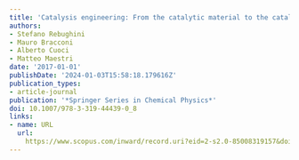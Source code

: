 ```yaml
---
title: 'Catalysis engineering: From the catalytic material to the catalytic reactor'
authors:
- Stefano Rebughini
- Mauro Bracconi
- Alberto Cuoci
- Matteo Maestri
date: '2017-01-01'
publishDate: '2024-01-03T15:58:18.179616Z'
publication_types:
- article-journal
publication: '*Springer Series in Chemical Physics*'
doi: 10.1007/978-3-319-44439-0_8
links:
- name: URL
  url: 
    https://www.scopus.com/inward/record.uri?eid=2-s2.0-85008319157&doi=10.1007%2f978-3-319-44439-0_8&partnerID=40&md5=5fdcf2e21d7c1d1cb3ca1120b0169d8c
---
```

